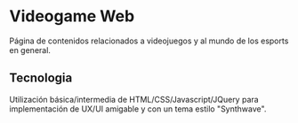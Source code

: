 # Videogame Web
Página de contenidos relacionados a videojuegos y al mundo de los esports en general.

## Tecnologia
Utilización básica/intermedia de HTML/CSS/Javascript/JQuery para implementación de UX/UI amigable y con un tema estilo "Synthwave".